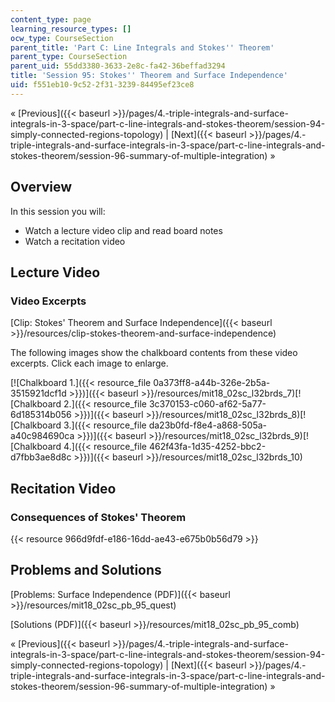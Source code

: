 ```yaml
---
content_type: page
learning_resource_types: []
ocw_type: CourseSection
parent_title: 'Part C: Line Integrals and Stokes'' Theorem'
parent_type: CourseSection
parent_uid: 55dd3380-3633-2e8c-fa42-36beffad3294
title: 'Session 95: Stokes'' Theorem and Surface Independence'
uid: f551eb10-9c52-2f31-3239-84495ef23ce8
---
```


« [Previous]({{< baseurl >}}/pages/4.-triple-integrals-and-surface-integrals-in-3-space/part-c-line-integrals-and-stokes-theorem/session-94-simply-connected-regions-topology) | [Next]({{< baseurl >}}/pages/4.-triple-integrals-and-surface-integrals-in-3-space/part-c-line-integrals-and-stokes-theorem/session-96-summary-of-multiple-integration) »

Overview
--------

In this session you will:

*   Watch a lecture video clip and read board notes
*   Watch a recitation video

Lecture Video
-------------

### Video Excerpts

[Clip: Stokes' Theorem and Surface Independence]({{< baseurl >}}/resources/clip-stokes-theorem-and-surface-independence)

The following images show the chalkboard contents from these video excerpts. Click each image to enlarge.

[![Chalkboard 1.]({{< resource_file 0a373ff8-a44b-326e-2b5a-3515921dcf1d >}})]({{< baseurl >}}/resources/mit18_02sc_l32brds_7)[![Chalkboard 2.]({{< resource_file 3c370153-c060-af62-5a77-6d185314b056 >}})]({{< baseurl >}}/resources/mit18_02sc_l32brds_8)[![Chalkboard 3.]({{< resource_file da23b0fd-f8e4-a868-505a-a40c984690ca >}})]({{< baseurl >}}/resources/mit18_02sc_l32brds_9)[![Chalkboard 4.]({{< resource_file 462f43fa-1d35-4252-bbc2-d7fbb3ae8d8c >}})]({{< baseurl >}}/resources/mit18_02sc_l32brds_10)

Recitation Video
----------------

### Consequences of Stokes' Theorem

{{< resource 966d9fdf-e186-16dd-ae43-e675b0b56d79 >}}

Problems and Solutions
----------------------

[Problems: Surface Independence (PDF)]({{< baseurl >}}/resources/mit18_02sc_pb_95_quest)

[Solutions (PDF)]({{< baseurl >}}/resources/mit18_02sc_pb_95_comb)

« [Previous]({{< baseurl >}}/pages/4.-triple-integrals-and-surface-integrals-in-3-space/part-c-line-integrals-and-stokes-theorem/session-94-simply-connected-regions-topology) | [Next]({{< baseurl >}}/pages/4.-triple-integrals-and-surface-integrals-in-3-space/part-c-line-integrals-and-stokes-theorem/session-96-summary-of-multiple-integration) »